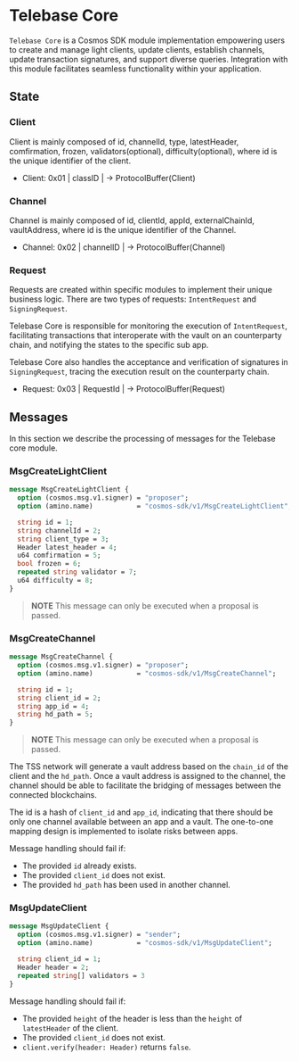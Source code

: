 # Telebase Core

`Telebase Core` is a Cosmos SDK module implementation empowering users to create and manage light clients, update clients, establish channels, update transaction signatures, and support diverse queries. Integration with this module facilitates seamless functionality within your application.


## State

### Client
   
Client is mainly composed of id, channelId, type, latestHeader, comfirmation, frozen, validators(optional), difficulty(optional),  where id is the unique identifier of the client.

- Client: 0x01 | classID | -> ProtocolBuffer(Client)

### Channel
   
Channel is mainly composed of id, clientId, appId, externalChainId, vaultAddress, where id is the unique identifier of the Channel.

- Channel: 0x02 | channelID | -> ProtocolBuffer(Channel)

### Request
   
Requests are created within specific modules to implement their unique business logic. There are two types of requests: `IntentRequest` and `SigningRequest`.

Telebase Core is responsible for monitoring the execution of `IntentRequest`, facilitating transactions that interoperate with the vault on an counterparty chain, and notifying the states to the specific sub app.

Telebase Core also handles the acceptance and verification of signatures in `SigningRequest`, tracing the execution result on the counterparty chain.

- Request: 0x03 | RequestId | -> ProtocolBuffer(Request)

## Messages

In this section we describe the processing of messages for the Telebase core module.

### MsgCreateLightClient
```proto
message MsgCreateLightClient {
  option (cosmos.msg.v1.signer) = "proposer";
  option (amino.name)           = "cosmos-sdk/v1/MsgCreateLightClient";

  string id = 1;
  string channelId = 2;
  string client_type = 3;
  Header latest_header = 4;
  u64 comfirmation = 5;
  bool frozen = 6;
  repeated string validator = 7;
  u64 difficulty = 8;
}
```

> **NOTE**
> This message can only be executed when a proposal is passed.

### MsgCreateChannel
```proto
message MsgCreateChannel {
  option (cosmos.msg.v1.signer) = "proposer";
  option (amino.name)           = "cosmos-sdk/v1/MsgCreateChannel";

  string id = 1;
  string client_id = 2;
  string app_id = 4;
  string hd_path = 5;
}
```

> **NOTE**
> This message can only be executed when a proposal is passed.

The TSS network will generate a vault address based on the `chain_id` of the client and the `hd_path`. Once a vault address is assigned to the channel, the channel should be able to facilitate the bridging of messages between the connected blockchains.

The id is a hash of `client_id` and `app_id`, indicating that there should be only one channel available between an app and a vault. The one-to-one mapping design is implemented to isolate risks between apps.

Message handling should fail if:

- The provided `id` already exists.
- The provided `client_id` does not exist.
- The provided `hd_path` has been used in another channel.

### MsgUpdateClient

```proto
message MsgUpdateClient {
  option (cosmos.msg.v1.signer) = "sender";
  option (amino.name)           = "cosmos-sdk/v1/MsgUpdateClient";

  string client_id = 1;
  Header header = 2;
  repeated string[] validators = 3
}
```

Message handling should fail if:

- The provided `height` of the header is less than the `height` of `latestHeader` of the client.
- The provided `client_id` does not exist.
- `client.verify(header: Header)` returns `false`.

